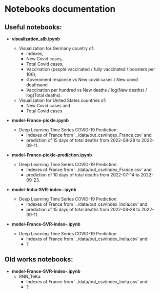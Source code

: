 # Notebooks documentation

## Useful notebooks:
 - **visualization_alb.ipynb** 
    - Visualization for Germany country of:
        - Indexes, 
        - New Covid cases, 
        - Total Covid cases,
        - Vaccination (people vaccinated / fully vaccinated / boosters per 100),
        - Government response vs New covid cases / New covid deathsand 
        - Vaccination per hundred vs New deaths / log(New deaths) / log(Total deaths).
    - Visualization for United States countries of:
        - New Covid cases and
        - Total Covid cases

 - **model-France-pickle.ipynb**
    - Deep Learning Time Series COVID-19 Prediction:
        - Indexes of France from '../data/out_csv/index_France.csv' and
        - prediction of 15 days of total deaths from 2022-08-28 to 2022-09-11.
        
 - **model-France-pickle-prediction.ipynb**
    - Deep Learning Time Series COVID-19 Prediction:
        - Indexes of France from '../data/out_csv/index_France.csv' and
        - prediction of 10 days of total deaths from 2022-07-14 to 2022-09-23.
        
 - **model-India-SVR-index-.ipynb**
    - Deep Learning Time Series COVID-19 Prediction:
        - Indexes of France from '../data/out_csv/index_India.csv' and
        - prediction of 15 days of total deaths from 2022-08-28 to 2022-09-11. 

- **model-France-SVR-index-.ipynb**
    - Deep Learning Time Series COVID-19 Prediction:
        - Indexes of France from '../data/out_csv/index_India.csv' and
        - ?

## Old works notebooks:
- **model-France-SVR-index-.ipynb**
    - RNN_TeKa:
        - Indexes of France from '../data/out_csv/index_India.csv' and
        - ?